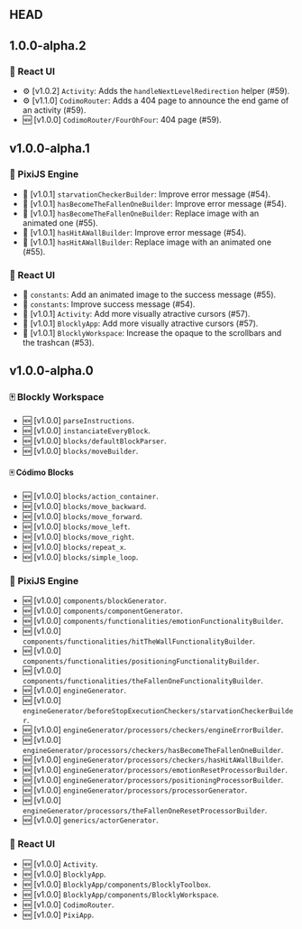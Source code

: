 ## HEAD

## 1.0.0-alpha.2

### 💅 React UI

- ⚙️ [v1.0.2] `Activity`: Adds the `handleNextLevelRedirection` helper (#59).
- ⚙️ [v1.1.0] `CodimoRouter`: Adds a 404 page to announce the end game of an activity (#59).
- 🆕 [v1.0.0] `CodimoRouter/FourOhFour`: 404 page (#59).

## v1.0.0-alpha.1

### 🤖 PixiJS Engine

- 🎨 [v1.0.1] `starvationCheckerBuilder`: Improve error message (#54).
- 🎨 [v1.0.1] `hasBecomeTheFallenOneBuilder`: Improve error message (#54).
- 🎨 [v1.0.1] `hasBecomeTheFallenOneBuilder`: Replace image with an animated one (#55).
- 🎨 [v1.0.1] `hasHitAWallBuilder`: Improve error message (#54).
- 🎨 [v1.0.1] `hasHitAWallBuilder`: Replace image with an animated one (#55).

### 💅 React UI

- 🎨 `constants`: Add an animated image to the success message (#55).
- 🎨 `constants`: Improve success message (#54).
- 🎨 [v1.0.1] `Activity`: Add more visually atractive cursors (#57).
- 🎨 [v1.0.1] `BlocklyApp`: Add more visually atractive cursors (#57).
- 🎨 [v1.0.1] `BlocklyWorkspace`: Increase the opaque to the scrollbars and the trashcan (#53).

## v1.0.0-alpha.0

### 🀄 Blockly Workspace

- 🆕 [v1.0.0] `parseInstructions`.
- 🆕 [v1.0.0] `instanciateEveryBlock`.
- 🆕 [v1.0.0] `blocks/defaultBlockParser`.
- 🆕 [v1.0.0] `blocks/moveBuilder`.

#### 🀄 Códimo Blocks

- 🆕 [v1.0.0] `blocks/action_container`.
- 🆕 [v1.0.0] `blocks/move_backward`.
- 🆕 [v1.0.0] `blocks/move_forward`.
- 🆕 [v1.0.0] `blocks/move_left`.
- 🆕 [v1.0.0] `blocks/move_right`.
- 🆕 [v1.0.0] `blocks/repeat_x`.
- 🆕 [v1.0.0] `blocks/simple_loop`.

### 🤖 PixiJS Engine

- 🆕 [v1.0.0] `components/blockGenerator`.
- 🆕 [v1.0.0] `components/componentGenerator`.
- 🆕 [v1.0.0] `components/functionalities/emotionFunctionalityBuilder`.
- 🆕 [v1.0.0] `components/functionalities/hitTheWallFunctionalityBuilder`.
- 🆕 [v1.0.0] `components/functionalities/positioningFunctionalityBuilder`.
- 🆕 [v1.0.0] `components/functionalities/theFallenOneFunctionalityBuilder`.
- 🆕 [v1.0.0] `engineGenerator`.
- 🆕 [v1.0.0] `engineGenerator/beforeStopExecutionCheckers/starvationCheckerBuilder`.
- 🆕 [v1.0.0] `engineGenerator/processors/checkers/engineErrorBuilder`.
- 🆕 [v1.0.0] `engineGenerator/processors/checkers/hasBecomeTheFallenOneBuilder`.
- 🆕 [v1.0.0] `engineGenerator/processors/checkers/hasHitAWallBuilder`.
- 🆕 [v1.0.0] `engineGenerator/processors/emotionResetProcessorBuilder`.
- 🆕 [v1.0.0] `engineGenerator/processors/positioningProcessorBuilder`.
- 🆕 [v1.0.0] `engineGenerator/processors/processorGenerator`.
- 🆕 [v1.0.0] `engineGenerator/processors/theFallenOneResetProcessorBuilder`.
- 🆕 [v1.0.0] `generics/actorGenerator`.

### 💅 React UI

- 🆕 [v1.0.0] `Activity`.
- 🆕 [v1.0.0] `BlocklyApp`.
- 🆕 [v1.0.0] `BlocklyApp/components/BlocklyToolbox`.
- 🆕 [v1.0.0] `BlocklyApp/components/BlocklyWorkspace`.
- 🆕 [v1.0.0] `CodimoRouter`.
- 🆕 [v1.0.0] `PixiApp`.
